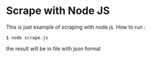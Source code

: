 Scrape with Node JS
===

This is just example of scraping with node js. How to run :
```
$ node scrape.js
```
the result will be in file with json format